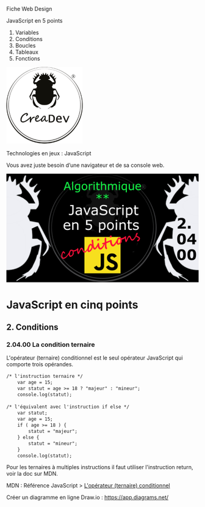 Fiche Web Design

JavaScript en 5 points
1.  Variables
2.  Conditions
3.  Boucles
4.  Tableaux
5.  Fonctions

[![CreaDev](../images/logo-creadev-210207-R-200.png)](http://www.creadev.ninja/)

Technologies en jeux : JavaScript

Vous avez juste besoin d’une navigateur et de sa console web.

[![Le modulo en JavaScript](../images/JS-en-5-pts-02-04-00_ternaire.png)](https://www.youtube.com/watch?v=W9KlTvff32s)

# JavaScript en cinq points
## 2. Conditions
### 2.04.00 La condition ternaire

L'opérateur (ternaire) conditionnel est le seul opérateur JavaScript qui comporte trois opérandes. 

	/* l'instruction ternaire */	
		var age = 15;  
		var statut = age >= 18 ? "majeur" : "mineur";
		console.log(statut);

	/* l'équivalent avec l'instruction if else */
		var statut;
		var age = 15;  
		if ( age >= 18 ) {
			statut = "majeur";
		} else { 
			statut = "mineur";
		}
		console.log(statut);

Pour les ternaires à multiples instructions il faut utiliser l'instruction return, voir la doc sur MDN. 

MDN : Référence JavaScript > [L'opérateur (ternaire) conditionnel](https://developer.mozilla.org/fr/docs/Web/JavaScript/Reference/Operators/Conditional_Operator)

Créer un diagramme en ligne Draw.io : https://app.diagrams.net/